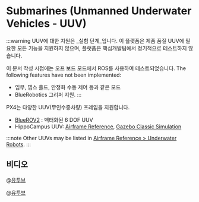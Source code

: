 # Submarines (Unmanned Underwater Vehicles - UUV)

:::warning UUV에 대한 지원은 _실험 단계_입니다. 이 플랫폼은 제품 품질 UUV에 필요한 모든 기능을 지원하지 않으며, 플랫폼은 핵심개발팀에서 정기적으로 테스트하지 않습니다.

이 문서 작성 시점에는 오프 보드 모드에서 ROS를 사용하여 테스트되었습니다. The following features have not been implemented:

- 임무, 뎁스 홀드, 안정화 수동 제어 등과 같은 모드
- BlueRobotics 그리퍼 지원.
:::

PX4는 다양한 UUV(무인수중차량) 프레임을 지원합니다.

- [BlueROV2](../frames_sub/bluerov2.md) : 벡터화된 6 DOF UUV
- HippoCampus UUV: [Airframe Reference](../airframes/airframe_reference.md#underwater_robot_underwater_robot_hippocampus_uuv_%28unmanned_underwater_vehicle%29), [Gazebo Classic Simulation](../sim_gazebo_classic/vehicles.md#hippocampus-tuhh-uuv)

:::note
Other UUVs may be listed in [Airframe Reference > Underwater Robots](../airframes/airframe_reference.md#underwater-robot).
:::

## 비디오

@[유투브](https://youtu.be/1sUaURmlmT8)

@[유투브](https://youtu.be/xSXSoUK-iBM)
